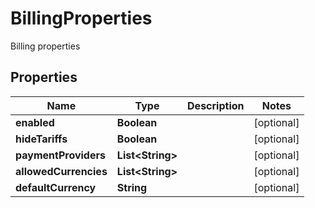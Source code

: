 

# BillingProperties

Billing properties

## Properties

| Name | Type | Description | Notes |
|------------ | ------------- | ------------- | -------------|
|**enabled** | **Boolean** |  |  [optional] |
|**hideTariffs** | **Boolean** |  |  [optional] |
|**paymentProviders** | **List&lt;String&gt;** |  |  [optional] |
|**allowedCurrencies** | **List&lt;String&gt;** |  |  [optional] |
|**defaultCurrency** | **String** |  |  [optional] |



